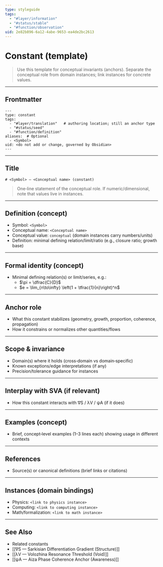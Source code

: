 ```yaml
---
type: styleguide
tags:
  - "#layer/information"
  - "#status/stable"
  - "#function/observation"
uid: 2e82b896-6a12-4abe-9653-ea4de2bc2613
---
```


# Constant (template)

> Use this template for conceptual invariants (anchors). Separate the conceptual role from domain instances; link instances for concrete values.

---

## Frontmatter

```
---
type: constant
tags:
  - "#layer/translation"   # authoring location; still an anchor type
  - "#status/seed"
  - "#function/definition"
aliases:  # Optional
  - <Symbol>
uid: <do not add or change, governed by Obsidian>
---
```

---

## Title

`# <Symbol> — <Conceptual name> (constant)`

> One‑line statement of the conceptual role. If numeric/dimensional, note that values live in instances.

---

## Definition (concept)

- Symbol: `<Symbol>`
- Conceptual name: `<Conceptual name>`
- Conceptual value: `conceptual` (domain instances carry numbers/units)
- Definition: minimal defining relation/limit/ratio (e.g., closure ratio; growth base)

---

## Formal identity (concept)

- Minimal defining relation(s) or limit/series, e.g.:
  - $\pi = \dfrac{C}{D}$
  - $e = \lim_{n\to\infty} \left(1 + \tfrac{1}{n}\right)^n$

---

## Anchor role

- What this constant stabilizes (geometry, growth, proportion, coherence, propagation)
- How it constrains or normalizes other quantities/flows

---

## Scope & invariance

- Domain(s) where it holds (cross‑domain vs domain‑specific)
- Known exceptions/edge interpretations (if any)
- Precision/tolerance guidance for instances

---

## Interplay with SVA (if relevant)

- How this constant interacts with ∇S / λV / ψA (if it does)

---

## Examples (concept)

- Brief, concept‑level examples (1–3 lines each) showing usage in different contexts

---

## References

- Source(s) or canonical definitions (brief links or citations)

---

## Instances (domain bindings)

- Physics: `<link to physics instance>`
- Computing: `<link to computing instance>`
- Math/formalization: `<link to math instance>`

---

## See Also

- Related constants
- [[∇S — Sarkisian Differentiation Gradient (Structure)]]
- [[λV — Volozhina Resonance Threshold (Void)]]
- [[ψA — Aiza Phase Coherence Anchor (Awareness)]]
